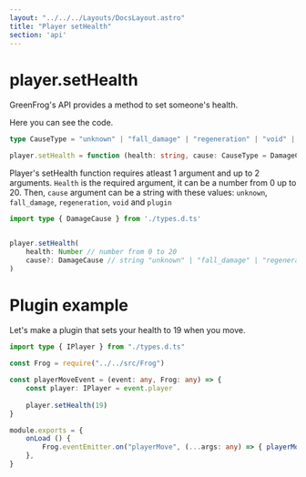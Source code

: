 ```yaml
---
layout: "../../../Layouts/DocsLayout.astro"
title: "Player setHealth"
section: 'api'
---
```


# player.setHealth

GreenFrog's API provides a method to set someone's health.

Here you can see the code.

```ts
type CauseType = "unknown" | "fall_damage" | "regeneration" | "void" | "plugin"

player.setHealth = function (health: string, cause: CauseType = DamageCause.UNKNOWN) {}
```

Player's setHealth function requires atleast 1 argument and up to 2 arguments. `Health` is the required argument, it can be a number from 0 up to 20. Then, `cause` argument can be a string with these values: `unknown`, `fall_damage`, `regeneration`, `void` and `plugin`

```ts
import type { DamageCause } from './types.d.ts'


player.setHealth(
    health: Number // number from 0 to 20
    cause?: DamageCause // string "unknown" | "fall_damage" | "regeneration" | "void" | "plugin"
)
```

# Plugin example
    
Let's make a plugin that sets your health to 19 when you move.

```ts
import type { IPlayer } from "./types.d.ts"

const Frog = require("../../src/Frog")

const playerMoveEvent = (event: any, Frog: any) => {
    const player: IPlayer = event.player
    
    player.setHealth(19)
}

module.exports = {
    onLoad () {
        Frog.eventEmitter.on("playerMove", (...args: any) => { playerMoveEvent(...args, Frog) })
    },
}
```